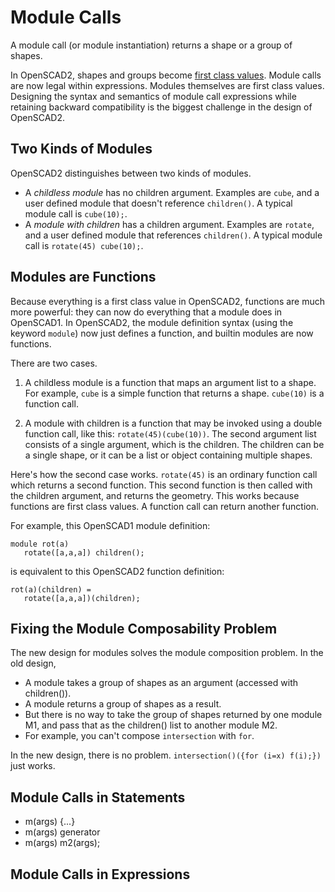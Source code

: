 # Module Calls
A module call (or module instantiation) returns a shape or a group of shapes.

In OpenSCAD2, shapes and groups become [first class values](First_Class_Values.md).
Module calls are now legal within expressions.
Modules themselves are first class values.
Designing the syntax and semantics of module call expressions
while retaining backward compatibility
is the biggest challenge in the design of OpenSCAD2.

## Two Kinds of Modules
OpenSCAD2 distinguishes between two kinds of modules.
* A *childless module* has no children argument.
  Examples are `cube`, and a user defined module
  that doesn't reference `children()`.
  A typical module call is `cube(10);`.
* A *module with children* has a children argument.
  Examples are `rotate`, and a user defined module
  that references `children()`.
  A typical module call is `rotate(45) cube(10);`.

## Modules are Functions
Because everything is a first class value in OpenSCAD2, functions are
much more powerful: they can now do everything that a module does in OpenSCAD1.
In OpenSCAD2, the module definition syntax (using the keyword `module`)
now just defines a function, and builtin modules are now functions.

There are two cases.

1. A childless module is a function that maps an argument list to a shape.
For example, `cube` is a simple function that returns a shape.
`cube(10)` is a function call.

2. A module with children is a function that may be invoked using
a double function call, like this: `rotate(45)(cube(10))`.
The second argument list consists of a single argument,
which is the children. The children can be a single shape,
or it can be a list or object containing multiple shapes.

Here's how the second case works.
`rotate(45)` is an ordinary function call which returns
a second function. This second function is then called with
the children argument, and returns the geometry.
This works because functions are first class values.
A function call can return another function.

For example, this OpenSCAD1 module definition:
```
module rot(a)
   rotate([a,a,a]) children();
```
is equivalent to this OpenSCAD2 function definition:
```
rot(a)(children) =
   rotate([a,a,a])(children);
```

## Fixing the Module Composability Problem
The new design for modules solves the module composition problem. In the old design,
* A module takes a group of shapes as an argument (accessed with children()).
* A module returns a group of shapes as a result.
* But there is no way to take the group of shapes returned by one module M1, and pass that as the children() list to another module M2.
* For example, you can't compose `intersection` with `for`.

In the new design, there is no problem. `intersection()({for (i=x) f(i);})` just works.

## Module Calls in Statements
* m(args) {...}
* m(args) generator
* m(args) m2(args);

## Module Calls in Expressions
